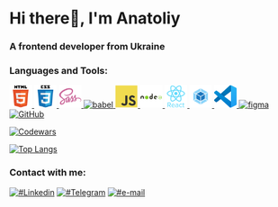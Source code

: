 <!-- ![](https://komarev.com/ghpvc/?username=your-github-AnatoliyIliev) -->

<h1 align="left">Hi there👋, I'm Anatoliy</h1>
<h3 align="left">A frontend developer from Ukraine</h3>

<h3 align="left">Languages and Tools:</h3>
<p align="left"> 
<a href="https://www.w3.org/html/" target="_blank"> <img src="https://raw.githubusercontent.com/devicons/devicon/master/icons/html5/html5-original-wordmark.svg" alt="html5" width="40" height="40"/> </a>
 <a href="https://www.w3schools.com/css/" target="_blank"> <img src="https://raw.githubusercontent.com/devicons/devicon/master/icons/css3/css3-original-wordmark.svg" alt="css3" width="40" height="40"/> </a> 
 <a href="https://sass-lang.com" target="_blank"> <img src="https://raw.githubusercontent.com/devicons/devicon/master/icons/sass/sass-original.svg" alt="sass" width="40" height="40"/> </a>
 <a href="https://babeljs.io/" target="_blank"> <img src="https://www.vectorlogo.zone/logos/babeljs/babeljs-icon.svg" alt="babel" width="40" height="40"/> </a>
<a href="https://developer.mozilla.org/en-US/docs/Web/JavaScript" target="_blank"> <img src="https://raw.githubusercontent.com/devicons/devicon/master/icons/javascript/javascript-original.svg" alt="javascript" width="40" height="40"/> </a>
<a href="https://nodejs.org" target="_blank"> <img src="https://raw.githubusercontent.com/devicons/devicon/master/icons/nodejs/nodejs-original-wordmark.svg" alt="nodejs" width="40" height="40"/> </a>
<a href="https://reactjs.org/" target="_blank"> <img src="https://raw.githubusercontent.com/devicons/devicon/master/icons/react/react-original-wordmark.svg" alt="react" width="40" height="40"/> </a>
<a href="https://webpack.js.org/" target="_blank"> <img src="https://raw.githubusercontent.com/github/explore/80688e429a7d4ef2fca1e82350fe8e3517d3494d/topics/webpack/webpack.png" alt="Webpack" width="40" height="40"/> </a>
<a href="https://code.visualstudio.com/" target="_blank"> <img src="https://raw.githubusercontent.com/github/explore/80688e429a7d4ef2fca1e82350fe8e3517d3494d/topics/visual-studio-code/visual-studio-code.png" alt="Visual Studio Code" width="40" height="40"/> </a>
<a href="https://www.figma.com/" target="_blank"> <img src="https://www.vectorlogo.zone/logos/figma/figma-icon.svg" alt="figma" width="40" height="40"/></a>
<a href="https://github.com/" target="_blank"> <img src="https://img.shields.io/badge/github-%23121011.svg?style=for-the-badge&logo=github&logoColor=white" alt="GitHub" width="90" height="30"/> </a>
 
 <a href=""><img src="https://www.codewars.com/users/AnatoliyIliev/badges/large" alt="Codewars" width="40"/></a>
 

<!-- ![Top Langs](https://github-readme-stats.vercel.app/api/top-langs/?username=AnatoliyIliev&theme=tokyonight&layout=compact) -->

 [![Top Langs](https://github-readme-stats.vercel.app/api/top-langs/?username=AnatoliyIliev&layout=compact)](https://github.com/anuraghazra/github-readme-stats)



<h3 align="left">Contact with me:</h3>

[![#Linkedin](https://img.shields.io/badge/linkedin-cornflowerblue?style=flat&logo=linkedin)](https://www.linkedin.com/in/anatoliy-iliev)
[![#Telegram](https://img.shields.io/badge/Telegram-cornflowerblue?style=flat&logo=telegram)](https://t.me/Anatoliy_Iliev)
[![#e-mail](https://img.shields.io/badge/Iliev_Anatoliy-cornflowerblue?style=plastic&logo=gmail&link=mailto:anatoliyiliiev@gmail.com)](mailto:anatoliyiliiev@gmail.com)
